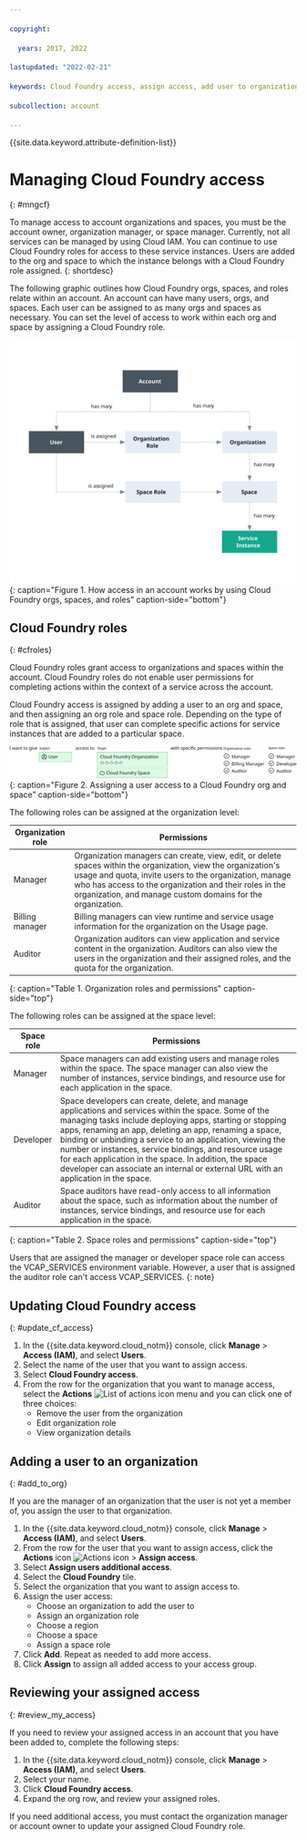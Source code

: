 ```yaml
---

copyright:

  years: 2017, 2022

lastupdated: "2022-02-21"

keywords: Cloud Foundry access, assign access, add user to organization, Cloud Foundry roles

subcollection: account

---
```


{{site.data.keyword.attribute-definition-list}}

# Managing Cloud Foundry access
{: #mngcf}

To manage access to account organizations and spaces, you must be the account owner, organization manager, or space manager. Currently, not all services can be managed by using Cloud IAM. You can continue to use Cloud Foundry roles for access to these service instances. Users are added to the org and space to which the instance belongs with a Cloud Foundry role assigned.
{: shortdesc}

The following graphic outlines how Cloud Foundry orgs, spaces, and roles relate within an account. An account can have many users, orgs, and spaces. Each user can be assigned to as many orgs and spaces as necessary. You can set the level of access to work within each org and space by assigning a Cloud Foundry role.


![Access by using Cloud Foundry orgs and spaces in an account](images/cf-diagram.svg "How access in an account works by using Cloud Foundry orgs, spaces, and roles"){: caption="Figure 1. How access in an account works by using Cloud Foundry orgs, spaces, and roles" caption-side="bottom"}



## Cloud Foundry roles
{: #cfroles}

Cloud Foundry roles grant access to organizations and spaces within the account. Cloud Foundry roles do not enable user permissions for completing actions within the context of a service across the account.

Cloud Foundry access is assigned by adding a user to an org and space, and then assigning an org role and space role. Depending on the type of role that is assigned, that user can complete specific actions for service instances that are added to a particular space.

![Cloud Foundry access](images/CF.svg "Assigning a user access to a Cloud Foundry org and space"){: caption="Figure 2. Assigning a user access to a Cloud Foundry org and space" caption-side="bottom"}

The following roles can be assigned at the organization level:

| Organization role | Permissions                                                                                             |
|-------------------|---------------------------------------------------------------------------------------------------------|
|Manager            | Organization managers can create, view, edit, or delete spaces within the organization, view the organization's usage and quota, invite users to the organization, manage who has access to the organization and their roles in the organization, and manage custom domains for the organization. |
|Billing manager    | Billing managers can view runtime and service usage information for the organization on the Usage page. |
|Auditor            | Organization auditors can view application and service content in the organization. Auditors can also view the users in the organization and their assigned roles, and the quota for the organization. |
{: caption="Table 1. Organization roles and permissions" caption-side="top"}

The following roles can be assigned at the space level:

| Space role | Permissions |
|------------|-------------|
|Manager     | Space managers can add existing users and manage roles within the space. The space manager can also view the number of instances, service bindings, and resource use for each application in the space. |
|Developer   | Space developers can create, delete, and manage applications and services within the space. Some of the managing tasks include deploying apps, starting or stopping apps, renaming an app, deleting an app, renaming a space, binding or unbinding a service to an application, viewing the number or instances, service bindings, and resource usage for each application in the space. In addition, the space developer can associate an internal or external URL with an application in the space. |
|Auditor     | Space auditors have read-only access to all information about the space, such as information about the number of instances, service bindings, and resource use for each application in the space. |
{: caption="Table 2. Space roles and permissions" caption-side="top"}

Users that are assigned the manager or developer space role can access the VCAP_SERVICES environment variable. However, a user that is assigned the auditor role can't access VCAP_SERVICES.
{: note}

## Updating Cloud Foundry access
{: #update_cf_access}

1. In the {{site.data.keyword.cloud_notm}} console, click **Manage** > **Access (IAM)**, and select **Users**.
2. Select the name of the user that you want to assign access. 
3. Select **Cloud Foundry access**.
4. From the row for the organization that you want to manage access, select the **Actions** ![List of actions icon](../icons/action-menu-icon.svg) menu and you can click one of three choices:
    * Remove the user from the organization
    * Edit organization role
    * View organization details


## Adding a user to an organization
{: #add_to_org}

If you are the manager of an organization that the user is not yet a member of, you assign the user to that organization.

1. In the {{site.data.keyword.cloud_notm}} console, click **Manage** > **Access (IAM)**, and select **Users**.
2. From the row for the user that you want to assign access, click the **Actions** icon ![Actions icon](../icons/action-menu-icon.svg) > **Assign access**.
3. Select **Assign users additional access**. 
4. Select the **Cloud Foundry** tile. 
5. Select the organization that you want to assign access to. 
6. Assign the user access:
   * Choose an organization to add the user to
   * Assign an organization role
   * Choose a region
   * Choose a space
   * Assign a space role
7. Click **Add**. Repeat as needed to add more access.
8. Click **Assign** to assign all added access to your access group. 

## Reviewing your assigned access
{: #review_my_access}

If you need to review your assigned access in an account that you have been added to, complete the following steps:

1. In the {{site.data.keyword.cloud_notm}} console, click **Manage** > **Access (IAM)**, and select **Users**.
2. Select your name.
3. Click **Cloud Foundry access**.
4. Expand the org row, and review your assigned roles.

If you need additional access, you must contact the organization manager or account owner to update your assigned Cloud Foundry role.
